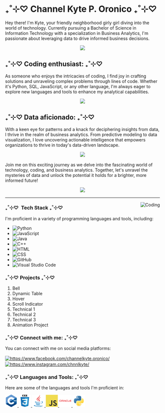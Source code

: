 # ₊˚⊹♡ Channel Kyte P. Oronico ₊˚⊹♡

Hey there! I'm Kyte, your friendly neighborhood girly girl diving into the world of technology. Currently pursuing a Bachelor of Science in Information Technology with a specialization in Business Analytics, I'm passionate about leveraging data to drive informed business decisions.

<div align="center">
    <img src="https://i.gifer.com/origin/e6/e6d694a154e6a32ec788b2c7af02c6bd_w200.gif" height="120px" />
</div>

## ₊˚⊹♡ Coding enthusiast: ₊˚⊹♡

As someone who enjoys the intricacies of coding, I find joy in crafting solutions and unraveling complex problems through lines of code. Whether it's Python, SQL, JavaScript, or any other language, I'm always eager to explore new languages and tools to enhance my analytical capabilities.

<div align="center">
    <img src="https://media.tenor.com/7J2uWf56KB0AAAAj/hello-kitty-kawaii.gif" height="120px" />
</div>

## ₊˚⊹♡ Data aficionado: ₊˚⊹♡

With a keen eye for patterns and a knack for deciphering insights from data, I thrive in the realm of business analytics. From predictive modeling to data visualization, I love uncovering actionable intelligence that empowers organizations to thrive in today's data-driven landscape.

<div align="center">
    <img src="https://pa1.aminoapps.com/6631/fae15df194940a1d5a7ccb3016f24389b36d9dde_00.gif" height="120px" />
</div>

Join me on this exciting journey as we delve into the fascinating world of technology, coding, and business analytics. Together, let's unravel the mysteries of data and unlock the potential it holds for a brighter, more informed future!

<div align="center">
    <img src="https://64.media.tumblr.com/52b922e9dd5f9555a7ae55c52670b4a3/99b49a12a4cd2341-38/s540x810/cf9bcf58b9252291330b52022114ef34578a0f12.gif" height="120px" />
</div>

---

<img alt="Coding" src="https://media0.giphy.com/media/nFLW7PNGgN3lI68rdv/giphy.gif?cid=790b761159f139zi8l4l4jdyaxb8nq6lihcgnjj55wdcru5g&ep=v1_gifs_search&rid=giphy.gif&ct=g" align="right"/>

### ₊˚⊹♡ &nbsp;Tech Stack  ₊˚⊹♡ 

I'm proficient in a variety of programming languages and tools, including:

- ![Python](https://img.shields.io/badge/-Python-05122A?style=flat&logo=python)
- ![JavaScript](https://img.shields.io/badge/-JavaScript-05122A?style=flat&logo=javascript)
- ![Java](https://img.shields.io/badge/-Java-05122A?style=flat&logo=Java&logoColor=FFA518)
- ![C++](https://img.shields.io/badge/-C++-05122A?style=flat&logo=C%2B%2B&logoColor=00599C)
- ![HTML](https://img.shields.io/badge/-HTML-05122A?style=flat&logo=HTML5)
- ![CSS](https://img.shields.io/badge/-CSS-05122A?style=flat&logo=CSS3&logoColor=1572B6)
- ![GitHub](https://img.shields.io/badge/-GitHub-05122A?style=flat&logo=github)
- ![Visual Studio Code](https://img.shields.io/badge/-Visual%20Studio%20Code-05122A?style=flat&logo=visual-studio-code&logoColor=007ACC)

### ₊˚⊹♡ Projects ₊˚⊹♡ 

1. Bell
2. Dynamic Table
3. Hover
4. Scroll Indicator
5. Technical 1
6. Technical 2
7. Technical 3
8. Animation Project

### ₊˚⊹♡ Connect with me: ₊˚⊹♡

You can connect with me on social media platforms:

<p align="left">
    <a href="https://fb.com/https://web.facebook.com/channelkyte.oronico//" target="blank"><img align="center" src="https://raw.githubusercontent.com/rahuldkjain/github-profile-readme-generator/master/src/images/icons/Social/facebook.svg" alt="https://www.facebook.com/channelkyte.oronico/" height="30" width="40" /></a>
    <a href="https://instagram.com/https://www.instagram.com/chnnlkyte/" target="blank"><img align="center" src="https://raw.githubusercontent.com/rahuldkjain/github-profile-readme-generator/master/src/images/icons/Social/instagram.svg" alt="https://www.instagram.com/chnnlkyte/" height="30" width="40" /></a>
</p>

### ₊˚⊹♡ Languages and Tools: ₊˚⊹♡

Here are some of the languages and tools I'm proficient in:

<p align="left">
    <a href="https://www.w3schools.com/cpp/" target="_blank" rel="noreferrer"> <img src="https://raw.githubusercontent.com/devicons/devicon/master/icons/cplusplus/cplusplus-original.svg" alt="cplusplus" width="40" height="40"/> </a>
    <a href="https://www.w3schools.com/css/" target="_blank" rel="noreferrer"> <img src="https://raw.githubusercontent.com/devicons/devicon/master/icons/css3/css3-original-wordmark.svg" alt="css3" width="40" height="40"/> </a>
    <a href="https://www.java.com" target="_blank" rel="noreferrer"> <img src="https://raw.githubusercontent.com/devicons/devicon/master/icons/java/java-original.svg" alt="java" width="40" height="40"/> </a>
    <a href="https://developer.mozilla.org/en-US/docs/Web/JavaScript" target="_blank" rel="noreferrer"> <img src="https://raw.githubusercontent.com/devicons/devicon/master/icons/javascript/javascript-original.svg" alt="javascript" width="40" height="40"/> </a>
    <a href="https://www.oracle.com/" target="_blank" rel="noreferrer"> <img src="https://raw.githubusercontent.com/devicons/devicon/master/icons/oracle/oracle-original.svg" alt="oracle" width="40" height="40"/> </a>
    <a href="https://www.python.org" target="_blank" rel="noreferrer"> <img src="https://raw.githubusercontent.com/devicons/devicon/master/icons/python/python-original.svg" alt="python" width="40" height="40"/> </a>
</p>
